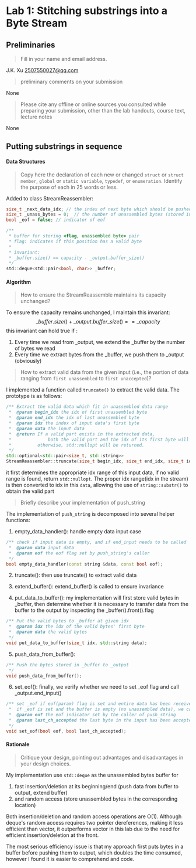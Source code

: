 # Lab 1: Stitching substrings into a Byte Stream


## Preliminaries

> Fill in your name and email address.

J.K. Xu <2507550027@qq.com>

> preliminary comments on your submission

None

> Please cite any offline or online sources you consulted while preparing your submission, other than the lab handouts, course text, lecture notes

None


## Putting substrings in sequence

#### Data Structures

> Copy here the declaration of each new or changed `struct` or `struct member`, `global` or `static variable`, `typedef`, or `enumeration`.
> Identify the purpose of each in 25 words or less.

Added to class StreamReassembler:

```c
size_t _next_data_idx; // the index of next byte which should be pushed into stream
size_t _unass_bytes = 0;  // the number of unassembled bytes (stored in _buffer)
bool _eof = false; // indicator of eof

/**
 * buffer for storing <flag, unassembled byte> pair
 * flag: indicates if this position has a valid byte
 * 
 * invariant:
 * _buffer.size() == capacity - _output.buffer_size()
 */
std::deque<std::pair<bool, char>> _buffer;
```


#### Algorithm

> How to ensure the StreamReassemble maintains its capacity unchanged?

To ensure the capacity remains unchanged, I maintain this invariant: $$\_buffer.size() + \_output.buffer\_size() == \_capacity$$ this invariant can hold true if :
1. Every time we read from _output, we extend the _buffer by the number of bytes we read
2. Every time we extract bytes from the _buffer, we push them to _output (obviously)

> How to extract valid data from the given input (i.e., the portion of data ranging from `first unassembled` to `first unaccepted`)? 

I implemented a function called `truncate()` to extract the valid data. The prototype is as follows:
```c++
/** Extract the valid data which fit in unassembled data range 
 *  @param begin_idx the idx of first unassembled byte
 *  @param end_idx the idx of last unassembled byte
 *  @param idx the index of input data's first byte 
 *  @param data the input data
 *  @return If a valid part exists in the extracted data, 
 *              both the valid part and the idx of its first byte will be returned; 
 *          otherwise, std::nullopt will be returned. 
 */
std::optional<std::pair<size_t, std::string>> 
StreamReassembler::truncate(size_t begin_idx, size_t end_idx, size_t idx, const std::string &data); 
```

it first determines the appropriate idx range of this input data, if no valid range is found, return `std::nullopt`. The proper idx range(idx in the stream) is then converted to idx in this `data`, allowing the use of `string::substr()` to obtain the valid part  


> Briefly describe your implementation of push_string

The implementation of `push_string` is decomposed into several helper functions: 

1. empty_data_handler(): handle empty data input case
```c++
/** check if input data is empty, and if end_input needs to be called
 *  @param data input data 
 *  @param eof the eof flag set by push_string's caller
 */
bool empty_data_handler(const string &data, const bool eof); 
```


2. truncate(): then use truncate() to extract valid data

3. extend_buffer(): extend_buffer() is called to ensure invariance


4. put_data_to_buffer(): my implementation will first store valid bytes in _buffer, then determine whether it is necessary to transfer data from the buffer to the output by inspecting the _buffer().front().flag   

```c++
/** Put the valid bytes to _buffer at given idx
 *  @param idx the idx of the valid bytes' first byte
 *  @param data the valid bytes
 */
void put_data_to_buffer(size_t idx, std::string data);
```

5. push_data_from_buffer(): 

```c++
/** Push the bytes stored in _buffer to _output
 */
void push_data_from_buffer();
```

6. set_eof(): finally, we verify whether we need to set _eof flag and call _output.end_input()

```c++
/** set _eof if eof(param) flag is set and entire data has been received (in either _output or _buffer), 
 *  if _eof is set and the buffer is empty (no unassembled data), we can end_input()
 *  @param eof the eof indicator set by the caller of push_string 
 *  @param last_ch_accepted the last byte in the input has been accepted
 */
void set_eof(bool eof, bool last_ch_accepted);
```


#### Rationale 

> Critique your design, pointing out advantages and disadvantages in
> your design choices.

My implementation use `std::deque` as the unassembled bytes buffer for 
1. fast insertion/deletion at its beginning/end (push data from buffer to output, extend buffer)
2. and random access (store unassembled bytes in the corresponding location) 

Both insertion/deletion and random access operations are O(1). Although deque's random access requires two pointer dereferences, making it less efficient than vector, it outperforms vector in this lab due to the need for efficient insertion/deletion at the front. 

The most serious efficiency issue is that my approach first puts bytes in a buffer before pushing them to output, which doubles the time consumed, however I found it is easier to comprehend and code. 

